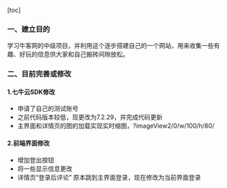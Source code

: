 [toc]

### 一、建立目的
学习牛客网的中级项目，并利用这个逐步搭建自己的一个网站，用来收集一些有趣、好玩的信息供大家和自己搬砖间隙放松。

### 二、目前完善或修改
#### 1.七牛云SDK修改
* 申请了自己的测试账号
* 之前代码版本较低，现更改为7.2.29，并完成代码更新
* 主界面和详情页的图的加载实现实时缩图，?imageView2/0/w/100/h/80/

#### 2.前端界面修改
* 增加登出按钮
* 将一些显示信息更改
* 详情页“登录后评论” 原本跳到主界面登录，现在修改为当前界面登录
